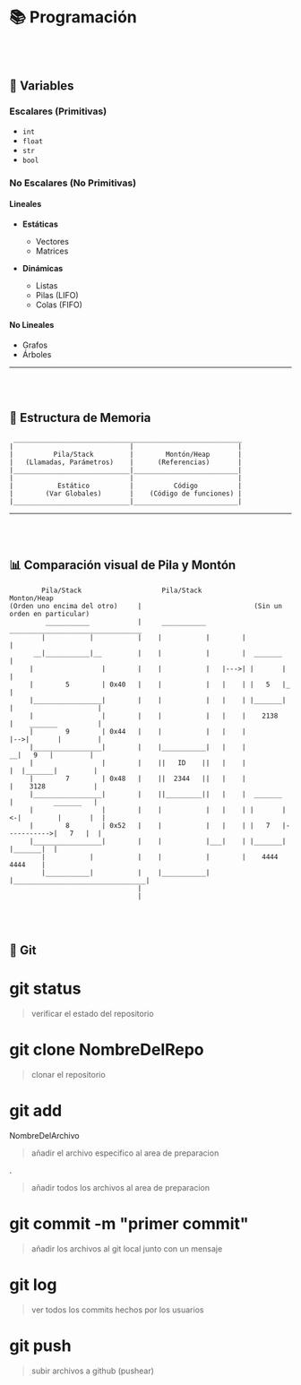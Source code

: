 
# 📚 Programación
<br/><br/>
## 🔢 Variables

### Escalares (Primitivas)
- `int`
- `float`
- `str`
- `bool`

### No Escalares (No Primitivas)

#### Lineales

- **Estáticas**
  - Vectores
  - Matrices

- **Dinámicas**
  - Listas
  - Pilas (LIFO)
  - Colas (FIFO)

#### No Lineales

- Grafos
- Árboles

---
<br/><br/>
## 🧠 Estructura de Memoria

```
 _________________________________________________________
|                             |                          |
|          Pila/Stack         |        Montón/Heap       |
|   (Llamadas, Parámetros)    |      (Referencias)       |
|_____________________________|__________________________|
|                             |                          |
|           Estático          |          Código          |
|        (Var Globales)       |    (Código de funciones) |
|_____________________________|__________________________|
```

---
<br/><br/>
## 📊 Comparación visual de Pila y Montón

```
        Pila/Stack                    Pila/Stack                    Monton/Heap
(Orden uno encima del otro)     |                            (Sin un orden en particular)
         ___________            |     ___________          _________________________________
        |           |           |    |           |        |                                 |
      __|___________|__         |    |           |        |  _______                        |
     |                 |        |    |           |   |--->| |       |                       |
     |        5        | 0x40   |    |           |   |    | |   5   |_                      |
     |_________________|        |    |           |   |    | |_______| |                     |
     |                 |        |    |           |   |    |    2138   |    _______          |
     |        9        | 0x44   |    |           |   |    |           |-->|       |         |
     |_________________|        |    |___________|   |    |             __|   9   |         |
     |                 |        |    ||   ID    ||   |    |            |  |_______|         |
     |        7        | 0x48   |    ||  2344   ||   |    |            |    3128            |
     |_________________|        |    ||_________||   |    |  _______   |          _______   |
     |                 |        |    |           |   |    | |       |<-|         |       |  |
     |        8        | 0x52   |    |           |   |    | |   7   |----------->|   7   |  | 
     |_________________|        |    |           |___|    | |_______|            |_______|  |
        |           |           |    |           |        |    4444                 4444    |
        |___________|           |    |___________|        |_________________________________|
                                |                            
                                |
```
<br/><br/>
## 🔢 Git

# git status

> verificar el estado del repositorio

# git clone NombreDelRepo

> clonar el repositorio

# git add

NombreDelArchivo

> añadir el archivo especifico al area de preparacion

.

> añadir todos los archivos al area de preparacion

# git commit -m "primer commit"

> añadir los archivos al git local junto con un mensaje

# git log

> ver todos los commits hechos por los usuarios

# git push

> subir archivos a github (pushear)
